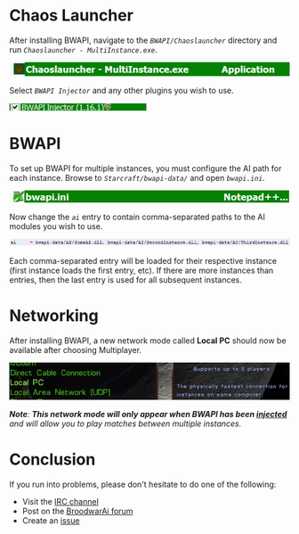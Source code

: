 


# Chaos Launcher #

After installing BWAPI, navigate to the _`BWAPI/Chaoslauncher`_ directory and run _`Chaoslauncher - MultiInstance.exe`_.

![multi_tut_01.gif](multi_tut_01.gif)

Select _`BWAPI Injector`_ and any other plugins you wish to use.

![multi_tut_03.gif](multi_tut_03.gif)


# BWAPI #

To set up BWAPI for multiple instances, you must configure the AI path for each instance. Browse to _`Starcraft/bwapi-data/`_ and open _`bwapi.ini`_.

![multi_tut_05.gif](multi_tut_05.gif)

Now change the _`ai`_ entry to contain comma-separated paths to the AI modules you wish to use.

![multi_tut_06.gif](multi_tut_06.gif)

Each comma-separated entry will be loaded for their respective instance (first instance loads the first entry, etc). If there are more instances than entries, then the last entry is used for all subsequent instances.


# Networking #

After installing BWAPI, a new network mode called **Local PC** should now be available after choosing Multiplayer.

![multi_tut_07.gif](multi_tut_07.gif)

_**Note**: **This network mode will only appear when BWAPI has been [injected](Injection.md)** and will allow you to play matches between multiple instances._


# Conclusion #

If you run into problems, please don't hesitate to do one of the following:

  * Visit the [IRC channel](http://webchat.quakenet.org/?channels=BWAPI)
  * Post on the [BroodwarAi forum](http://www.broodwarai.com/forums/index.php?showforum=46)
  * Create an [issue](http://code.google.com/p/bwapi/issues/list)
